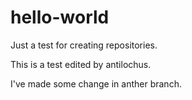 # hello-world
Just a test for creating repositories.

This is a test edited by antilochus.

I've made some change in anther branch.
